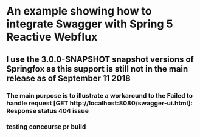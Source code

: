 # An example showing how to integrate Swagger with Spring 5 Reactive Webflux

## I use the 3.0.0-SNAPSHOT snapshot versions of Springfox as this support is still not in the main release as of September 11 2018

### The main purpose is to illustrate a workaround to the Failed to handle request [GET http://localhost:8080/swagger-ui.html]: Response status 404 issue

### testing concourse pr build
